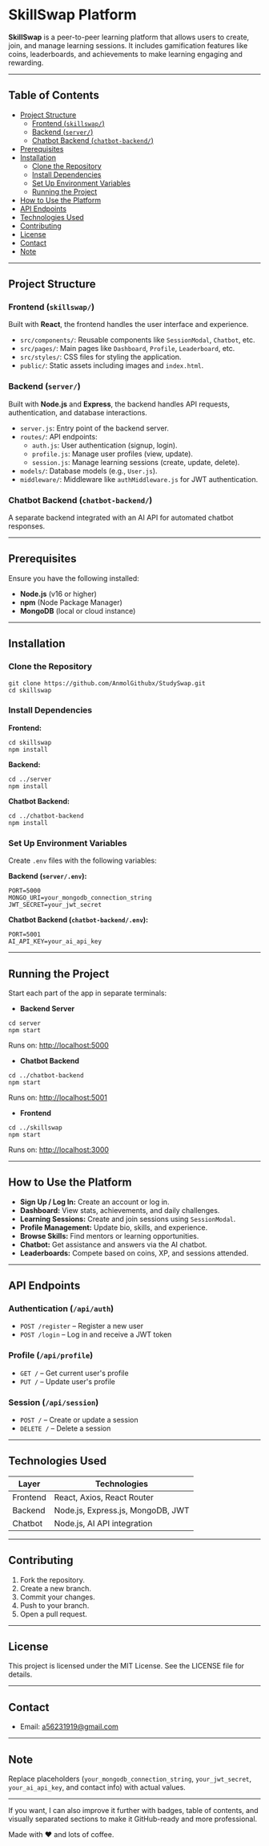 # SkillSwap Platform

**SkillSwap** is a peer-to-peer learning platform that allows users to create, join, and manage learning sessions. It includes gamification features like coins, leaderboards, and achievements to make learning engaging and rewarding.

---

## Table of Contents

- [Project Structure](#project-structure)
  - [Frontend (`skillswap/`)](#frontend-skillsswap)
  - [Backend (`server/`)](#backend-server)
  - [Chatbot Backend (`chatbot-backend/`)](#chatbot-backend-chatbot-backend)
- [Prerequisites](#prerequisites)
- [Installation](#installation)
  - [Clone the Repository](#clone-the-repository)
  - [Install Dependencies](#install-dependencies)
  - [Set Up Environment Variables](#set-up-environment-variables)
  - [Running the Project](#running-the-project)
- [How to Use the Platform](#how-to-use-the-platform)
- [API Endpoints](#api-endpoints)
- [Technologies Used](#technologies-used)
- [Contributing](#contributing)
- [License](#license)
- [Contact](#contact)
- [Note](#note)

---

## Project Structure

### Frontend (`skillswap/`)

Built with **React**, the frontend handles the user interface and experience.

- `src/components/`: Reusable components like `SessionModal`, `Chatbot`, etc.  
- `src/pages/`: Main pages like `Dashboard`, `Profile`, `Leaderboard`, etc.  
- `src/styles/`: CSS files for styling the application.  
- `public/`: Static assets including images and `index.html`.  

### Backend (`server/`)

Built with **Node.js** and **Express**, the backend handles API requests, authentication, and database interactions.

- `server.js`: Entry point of the backend server.  
- `routes/`: API endpoints:
  - `auth.js`: User authentication (signup, login).  
  - `profile.js`: Manage user profiles (view, update).  
  - `session.js`: Manage learning sessions (create, update, delete).  
- `models/`: Database models (e.g., `User.js`).  
- `middleware/`: Middleware like `authMiddleware.js` for JWT authentication.  

### Chatbot Backend (`chatbot-backend/`)

A separate backend integrated with an AI API for automated chatbot responses.

---

## Prerequisites

Ensure you have the following installed:

- **Node.js** (v16 or higher)  
- **npm** (Node Package Manager)  
- **MongoDB** (local or cloud instance)  

---

## Installation

### Clone the Repository

```
git clone https://github.com/AnmolGithubx/StudySwap.git
cd skillswap
```

### Install Dependencies

**Frontend:**

```
cd skillswap
npm install
```

**Backend:**

```
cd ../server
npm install
```

**Chatbot Backend:**

```
cd ../chatbot-backend
npm install
```

### Set Up Environment Variables

Create `.env` files with the following variables:

**Backend (`server/.env`):**

```
PORT=5000
MONGO_URI=your_mongodb_connection_string
JWT_SECRET=your_jwt_secret
```

**Chatbot Backend (`chatbot-backend/.env`):**

```
PORT=5001
AI_API_KEY=your_ai_api_key
```

---

## Running the Project

Start each part of the app in separate terminals:

- **Backend Server**

```
cd server
npm start
```

Runs on: [http://localhost:5000](http://localhost:5000)

- **Chatbot Backend**

```
cd ../chatbot-backend
npm start
```

Runs on: [http://localhost:5001](http://localhost:5001)

- **Frontend**

```
cd ../skillswap
npm start
```

Runs on: [http://localhost:3000](http://localhost:3000)

---

## How to Use the Platform

- **Sign Up / Log In:** Create an account or log in.
- **Dashboard:** View stats, achievements, and daily challenges.
- **Learning Sessions:** Create and join sessions using `SessionModal`.
- **Profile Management:** Update bio, skills, and experience.
- **Browse Skills:** Find mentors or learning opportunities.
- **Chatbot:** Get assistance and answers via the AI chatbot.
- **Leaderboards:** Compete based on coins, XP, and sessions attended.

---

## API Endpoints

### Authentication (`/api/auth`)

- `POST /register` – Register a new user
- `POST /login` – Log in and receive a JWT token

### Profile (`/api/profile`)

- `GET /` – Get current user's profile
- `PUT /` – Update user's profile

### Session (`/api/session`)

- `POST /` – Create or update a session
- `DELETE /` – Delete a session

---

## Technologies Used

| Layer         | Technologies                      |
|---------------|---------------------------------|
| Frontend      | React, Axios, React Router       |
| Backend       | Node.js, Express.js, MongoDB, JWT|
| Chatbot       | Node.js, AI API integration      |

---

## Contributing

1. Fork the repository.  
2. Create a new branch.  
3. Commit your changes.  
4. Push to your branch.  
5. Open a pull request.

---

## License

This project is licensed under the MIT License. See the LICENSE file for details.

---

## Contact

- Email: a56231919@gmail.com  

---

## Note

Replace placeholders (`your_mongodb_connection_string`, `your_jwt_secret`, `your_ai_api_key`, and contact info) with actual values.

---

If you want, I can also improve it further with badges, table of contents, and visually separated sections to make it GitHub-ready and more professional.


Made with ❤️ and lots of coffee.
```
